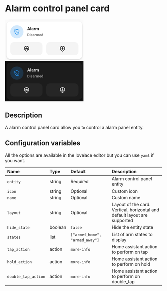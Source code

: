 # Alarm control panel card

![Alarm light](../images/alarm-light.png)
![Alarm dark](../images/alarm-dark.png)

## Description

A alarm control panel card allow you to control a alarm panel entity.

## Configuration variables

All the options are available in the lovelace editor but you can use `yaml` if you want.

| Name                | Type    | Default                        | Description                                                               |
| :------------------ | :------ | :----------------------------- | :------------------------------------------------------------------------ |
| `entity`            | string  | Required                       | Alarm control panel entity                                                |
| `icon`              | string  | Optional                       | Custom icon                                                               |
| `name`              | string  | Optional                       | Custom name                                                               |
| `layout`            | string  | Optional                       | Layout of the card. Vertical, horizontal and default layout are supported |
| `hide_state`        | boolean | `false`                        | Hide the entity state                                                     |
| `states`            | list    | `["armed_home", "armed_away"]` | List of arm states to display                                             |
| `tap_action`        | action  | `more-info`                    | Home assistant action to perform on tap                                   |
| `hold_action`       | action  | `more-info`                    | Home assistant action to perform on hold                                  |
| `double_tap_action` | action  | `more-info`                    | Home assistant action to perform on double_tap                            |
